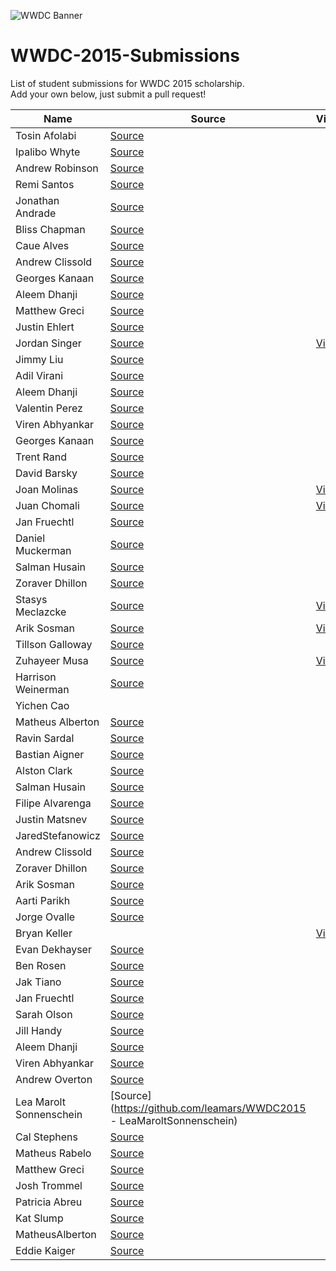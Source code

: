 ![WWDC Banner](https://devimages.apple.com.edgekey.net/wwdc/images/wwdc15-hero_2x.png)
# WWDC-2015-Submissions
List of student submissions for WWDC 2015 scholarship. <br>
Add your own below, just submit a pull request!

Name | Source | Video | Twitter | Accepted/Rejected
--- | --- | --- | --- | ---
Tosin Afolabi | [Source](https://github.com/TosinAF/WWDC-2015)
Ipalibo Whyte | [Source](https://github.com/IpaliboWhyte/WWDC-2015)
Andrew Robinson | [Source](https://github.com/SirArkimedes/WWDC-2015)
Remi Santos | [Source](https://github.com/Kemcake/WWDC2015)
Jonathan Andrade | [Source](https://github.com/jcandrade/WWDC2015)
Bliss Chapman | [Source](https://github.com/Togira/WWDC2015-Student-Application)
Caue Alves | [Source](https://github.com/CaueAlvesSilva/Caue-Alves---WWDC15)
Andrew Clissold | [Source](https://github.com/aclissold/wwdc-scholarship)
Georges Kanaan | [Source](https://github.com/Ge0rges/WWDC-2015-Scholarship)
Aleem Dhanji | [Source](https://github.com/adhanji/AleemDhanji)
Matthew Greci | [Source](https://github.com/mgreci/MatthewGreci)
Justin Ehlert | [Source](https://github.com/jtehlert/WWDC)
Jordan Singer | [Source](https://github.com/jordansinger/WWDC-15) | [Video](http://cl.ly/am7C) | [Twitter](https://twitter.com/jsngr)
Jimmy Liu | [Source](https://github.com/lele0108/WWDC_2015)
Adil Virani | [Source](https://github.com/AdilVirani/WWDC-2015)
Aleem Dhanji | [Source](https://github.com/adhanji/AleemDhanji)
Valentin Perez | [Source](https://github.com/valentin7/wwdc2015app)
Viren Abhyankar | [Source](https://github.com/virena/Viren-Abhyankar)
Georges Kanaan | [Source](https://github.com/Ge0rges/WWDC-2015-Scholarship)
Trent Rand | [Source](https://github.com/trentrand/Apple-WWDC-2015-Application)
David Barsky | [Source](https://github.com/davidbarsky/DavidBarskyWWDC)
Joan Molinas | [Source](https://github.com/ulidev/WWDC2015) | [Video](https://youtu.be/OU44fRY2PYs)
Juan Chomali | [Source](https://github.com/jchomali/WWDC15App) | [Video](https://www.youtube.com/watch?v=7WFw3axl8lM&spfreload=10) | [Twitter](https://twitter.com/jchomali)
Jan Fruechtl | [Source](https://github.com/coolcut/WWDC-Scholarship-2015)
Daniel Muckerman | [Source](https://github.com/DMuckerman/wwdc2015) | | [Twitter](https://twitter.com/dmuckerman)
Salman Husain | [Source](https://github.com/shusain93/WWDC2015)
Zoraver Dhillon | [Source](https://github.com/teghzoraver/Zoraver-Dhillon-WWDC-2015)
Stasys Meclazcke | [Source](https://github.com/aeip/2015-WWDC-Scholarship-App) | [Video](https://www.youtube.com/watch?v=Q05r7ALxmZY) | [Twitter](https://twitter.com/Smecla)
Arik Sosman | [Source](https://github.com/arik-so/WWDC-2015-Application) | [Video](http://youtu.be/paRnOg6_t6k) | [Twitter](https://twitter.com/arikaleph)
Tillson Galloway | [Source](https://github.com/tillson/wwdc-2015)
Zuhayeer Musa | [Source](https://github.com/zuhaz3/WWDC15) | [Video](http://youtu.be/I5WMFgD0YvM)
Harrison Weinerman | [Source](https://github.com/harrisonw1/Harrison-Weinerman-WWDC-2015-Scholarship-App)
Yichen Cao | | | [Twitter](https://twitter.com/Schemetrical)
Matheus Alberton | [Source](https://github.com/matheusfrozzi/wwdcprofile)
Ravin Sardal | [Source](https://github.com/randomite/ss-wwdc)
Bastian Aigner | [Source](https://github.com/bastiaigner/WWDC15)
Alston Clark | [Source](https://github.com/Acespace/WWDC15)
Salman Husain | [Source](https://github.com/shusain93/WWDC2015)
Filipe Alvarenga | [Source](https://github.com/filipealva/WWDC15-Scholarship)
Justin Matsnev | [Source](https://github.com/Jmats17/WWDC15-App)
JaredStefanowicz | [Source](https://github.com/BigxMac/WWDC-2015)
Andrew Clissold | [Source](https://github.com/aclissold/wwdc-scholarship)
Zoraver Dhillon | [Source](https://github.com/teghzoraver/Zoraver-Dhillon-WWDC-2015)
Arik Sosman | [Source](https://github.com/arik-so/WWDC-2015-Application)
Aarti Parikh | [Source](https://github.com/aarti/wwdc-scholarship-app )
Jorge Ovalle | [Source](https://github.com/lojals/JorgeOvalleWWDC)
Bryan Keller | | [Video](https://vimeo.com/126077764)
Evan Dekhayser | [Source](https://github.com/edekhayser/WWDC-2015-Scholarship)
Ben Rosen | [Source](https://github.com/benrosen78/2015-WWDC-Scholarship-app)
Jak Tiano | [Source](https://github.com/Jakintosh/WWDC-2015-Application)
Jan Fruechtl | [Source](https://github.com/coolcut/WWDC-Scholarship-2015)
Sarah Olson | [Source](https://github.com/saraheolson/SarahOlson)
Jill Handy | [Source](https://github.com/Jaemu/jill-handy)
Aleem Dhanji | [Source](https://github.com/adhanji/AleemDhanji)
Viren Abhyankar | [Source](https://github.com/virena/Viren-Abhyankar)
Andrew Overton | [Source](https://github.com/andrewoverton/WWDC-Scholarship-App)
Lea Marolt Sonnenschein | [Source](https://github.com/leamars/WWDC2015 - LeaMaroltSonnenschein)
Cal Stephens | [Source](https://github.com/Calda/About-Cal)
Matheus Rabelo | [Source](https://github.com/omatheusr/MatheusRabelo)
Matthew Greci | [Source](https://github.com/mgreci/MatthewGreci)
Josh Trommel | [Source](https://github.com/probablyjosh/JoshTrommel)
Patricia Abreu | [Source](https://github.com/PatriciaAbreu/WWDC/tree/master/WWDCPatriciaAbreu)
Kat Slump | [Source](https://github.com/katslump/WWDC2015)
MatheusAlberton | [Source](https://github.com/matheusfrozzi/wwdcprofile)
Eddie Kaiger | [Source](https://github.com/eddiekaiger/PortfolioApp)
